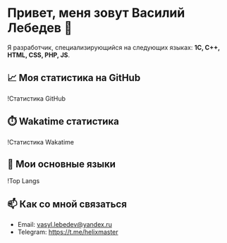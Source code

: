 # Привет, меня зовут Василий Лебедев 👋

Я разработчик, специализирующийся на следующих языках: **1С, C++, HTML, CSS, PHP, JS**.

## 📈 Моя статистика на GitHub

!Статистика GitHub

## ⏱️ Wakatime статистика

!Статистика Wakatime

## 🚀 Мои основные языки

!Top Langs

## 📫 Как со мной связаться

- Email: vasyl.lebedev@yandex.ru
- Telegram: https://t.me/helixmaster
